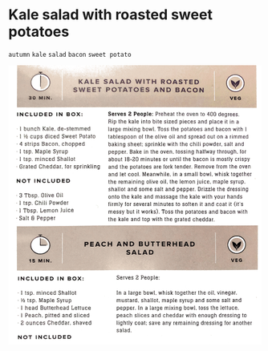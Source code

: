 # Kale salad with roasted sweet potatoes

`autumn` `kale` `salad` `bacon` `sweet potato`

![Evernote_Snapshot_20181115_111636.png](image/Evernote_Snapshot_20181115_111636.png)
